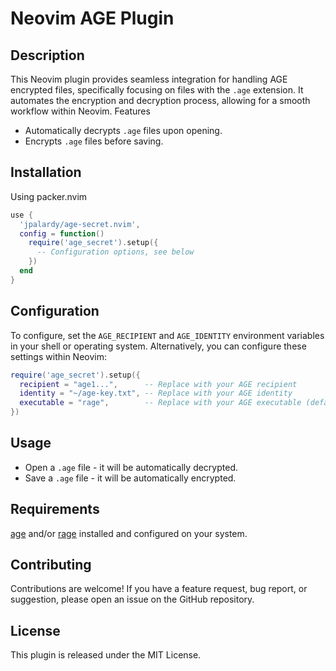 # Neovim AGE Plugin

## Description

This Neovim plugin provides seamless integration for handling AGE encrypted
files, specifically focusing on files with the `.age` extension. It automates
the encryption and decryption process, allowing for a smooth workflow within
Neovim. Features

- Automatically decrypts `.age` files upon opening.
- Encrypts `.age` files before saving.

## Installation

Using packer.nvim

```lua
use {
  'jpalardy/age-secret.nvim',
  config = function()
    require('age_secret').setup({
      -- Configuration options, see below
    })
  end
}
```


## Configuration

To configure, set the `AGE_RECIPIENT` and `AGE_IDENTITY` environment variables
in your shell or operating system. Alternatively, you can configure these
settings within Neovim:

```lua
require('age_secret').setup({
  recipient = "age1...",      -- Replace with your AGE recipient
  identity = "~/age-key.txt", -- Replace with your AGE identity
  executable = "rage",        -- Replace with your AGE executable (default: age)
})
```

## Usage

- Open a `.age` file - it will be automatically decrypted.
- Save a `.age` file - it will be automatically encrypted.

## Requirements

[age](https://github.com/FiloSottile/age) and/or
[rage](https://github.com/str4d/rage) installed and configured on your system.

## Contributing

Contributions are welcome! If you have a feature request, bug report, or
suggestion, please open an issue on the GitHub repository.

## License

This plugin is released under the MIT License.

